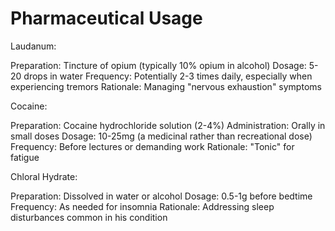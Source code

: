 # Pharmaceutical Usage
Laudanum:

Preparation: Tincture of opium (typically 10% opium in alcohol)
Dosage: 5-20 drops in water
Frequency: Potentially 2-3 times daily, especially when experiencing tremors
Rationale: Managing "nervous exhaustion" symptoms

Cocaine:

Preparation: Cocaine hydrochloride solution (2-4%)
Administration: Orally in small doses
Dosage: 10-25mg (a medicinal rather than recreational dose)
Frequency: Before lectures or demanding work
Rationale: "Tonic" for fatigue

Chloral Hydrate:

Preparation: Dissolved in water or alcohol
Dosage: 0.5-1g before bedtime
Frequency: As needed for insomnia
Rationale: Addressing sleep disturbances common in his condition 